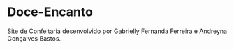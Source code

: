 # Doce-Encanto
Site de Confeitaria desenvolvido por Gabrielly Fernanda Ferreira e Andreyna Gonçalves Bastos.

